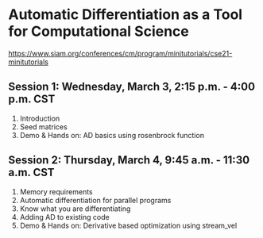 # Automatic Differentiation as a Tool for Computational Science
https://www.siam.org/conferences/cm/program/minitutorials/cse21-minitutorials


## Session 1: Wednesday, March 3, 2:15 p.m. - 4:00 p.m. CST
1. Introduction
2. Seed matrices
3. Demo & Hands on: AD basics using rosenbrock function

## Session 2: Thursday, March 4, 9:45 a.m. - 11:30 a.m. CST
1. Memory requirements
2. Automatic differentiation for parallel  programs
3. Know what you are differentiating
4. Adding AD to existing code
5. Demo & Hands on: Derivative based optimization using stream_vel
